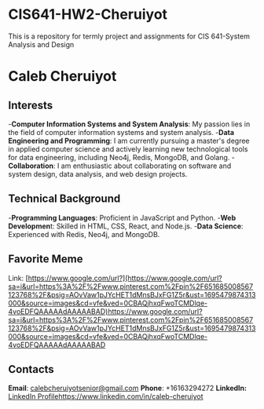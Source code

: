 # CIS641-HW2-Cheruiyot
This is a repository for termly project and assignments for CIS 641-System Analysis and Design
# Caleb Cheruiyot
## Interests
-**Computer Information Systems and System Analysis**: My passion lies in the field of computer information systems and system analysis.
-**Data Engineering and Programming**: I am currently pursuing a master's degree in applied computer science and actively learning new technological tools for data engineering, including Neo4j, Redis, MongoDB, and Golang.
-**Collaboration**: I am enthusiastic about collaborating on software and system design, data analysis, and web design projects.
## Technical Background
-**Programming Languages**: Proficient in JavaScript and Python.
-**Web Developmen**t: Skilled in HTML, CSS, React, and Node.js.
-**Data Science**: Experienced with Redis, Neo4j, and MongoDB.
## Favorite Meme
Link: [https://www.google.com/url?](https://www.google.com/url?sa=i&url=https%3A%2F%2Fwww.pinterest.com%2Fpin%2F651685008567123768%2F&psig=AOvVaw1pJYcHET1dMnsBJxFG1Z5r&ust=1695479874313000&source=images&cd=vfe&ved=0CBAQjhxqFwoTCMDlqe-4voEDFQAAAAAdAAAAABAD)https://www.google.com/url?sa=i&url=https%3A%2F%2Fwww.pinterest.com%2Fpin%2F651685008567123768%2F&psig=AOvVaw1pJYcHET1dMnsBJxFG1Z5r&ust=1695479874313000&source=images&cd=vfe&ved=0CBAQjhxqFwoTCMDlqe-4voEDFQAAAAAdAAAAABAD
## Contacts
**Email**: calebcheruiyotsenior@gmail.com
**Phone**: +16163294272
**LinkedIn:** [LinkedIn Profile](https://www.linkedin.com/in/caleb-cheruiyot)https://www.linkedin.com/in/caleb-cheruiyot

